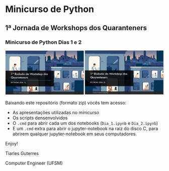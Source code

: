 # Minicurso de Python
## 1ª Jornada de Workshops dos Quaranteners
### Minicurso de Python Dias 1 e 2

![tmp](.images/Dias.png)

Baixando este repositório (formato zip) vocês tem acesso:
* As apresentações utilizadas no minicurso
* Os scripts densenvolvidos
* O ``.cmd`` para abrir cada um dos notebooks (``Dia_1.ipynb`` e ``Dia_2.ipynb``) 
* E um ``.cmd`` extra para abrir o jupyter-notebook na raiz do disco C, para abrirem qualquer jupyter-notebook em seus computadores.

Enjoy!

Tiarles Guterres

Computer Engineer (UFSM)

